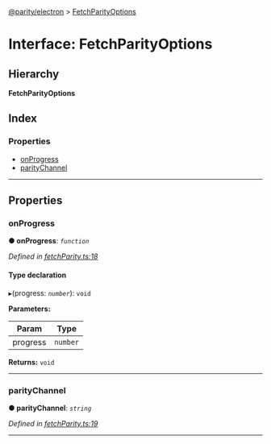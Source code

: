 [@parity/electron](../README.md) > [FetchParityOptions](../interfaces/fetchparityoptions.md)

# Interface: FetchParityOptions

## Hierarchy

**FetchParityOptions**

## Index

### Properties

* [onProgress](fetchparityoptions.md#onprogress)
* [parityChannel](fetchparityoptions.md#paritychannel)

---

## Properties

<a id="onprogress"></a>

###  onProgress

**● onProgress**: *`function`*

*Defined in [fetchParity.ts:18](https://github.com/paritytech/js-libs/blob/5bb5fa4/packages/electron/src/fetchParity.ts#L18)*

#### Type declaration
▸(progress: *`number`*): `void`

**Parameters:**

| Param | Type |
| ------ | ------ |
| progress | `number` |

**Returns:** `void`

___
<a id="paritychannel"></a>

###  parityChannel

**● parityChannel**: *`string`*

*Defined in [fetchParity.ts:19](https://github.com/paritytech/js-libs/blob/5bb5fa4/packages/electron/src/fetchParity.ts#L19)*

___

